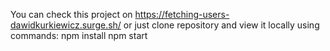 You can check this project on https://fetching-users-dawidkurkiewicz.surge.sh/
or just clone repository and view it locally using commands: 
npm install
npm start
